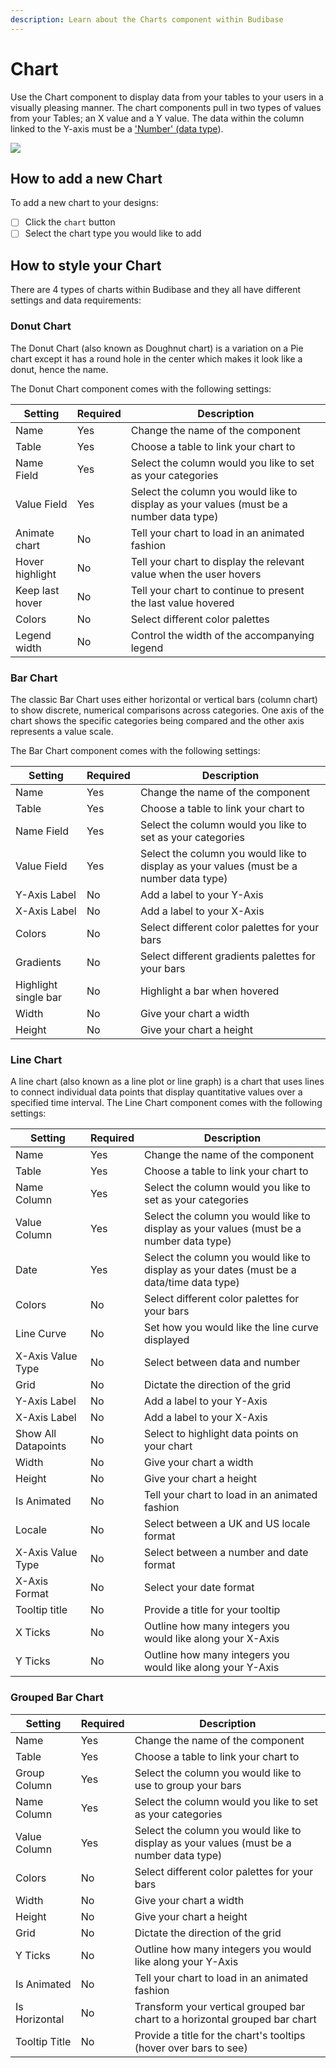 ```yaml
---
description: Learn about the Charts component within Budibase
---
```


# Chart

Use the Chart component to display data from your tables to your users in a visually pleasing manner. The chart components pull in two types of values from your Tables; an X value and a Y value. The data within the column linked to the Y-axis must be a ['Number' (data type](broken-reference)).

![](../../../.gitbook/assets/chart.png)

## How to add a new Chart

To add a new chart to your designs:

* [ ] Click the `chart` button
* [ ] Select the chart type you would like to add

## How to style your Chart

There are 4 types of charts within Budibase and they all have different settings and data requirements:

### Donut Chart

The Donut Chart (also known as Doughnut chart) is a variation on a Pie chart except it has a round hole in the center which makes it look like a donut, hence the name.

The Donut Chart component comes with the following settings:

| Setting         | Required | Description                                                                             |
| --------------- | -------- | --------------------------------------------------------------------------------------- |
| Name            | Yes      | Change the name of the component                                                        |
| Table           | Yes      | Choose a table to link your chart to                                                    |
| Name Field      | Yes      | Select the column would you like to set as your categories                              |
| Value Field     | Yes      | Select the column you would like to display as your values (must be a number data type) |
| Animate chart   | No       | Tell your chart to load in an animated fashion                                          |
| Hover highlight | No       | Tell your chart to display the relevant value when the user hovers                      |
| Keep last hover | No       | Tell your chart to continue to present the last value hovered                           |
| Colors          | No       | Select different color palettes                                                         |
| Legend width    | No       | Control the width of the accompanying legend                                            |

###

### Bar Chart

The classic Bar Chart uses either horizontal or vertical bars (column chart) to show discrete, numerical comparisons across categories. One axis of the chart shows the specific categories being compared and the other axis represents a value scale.

The Bar Chart component comes with the following settings:

| Setting              | Required | Description                                                                             |
| -------------------- | -------- | --------------------------------------------------------------------------------------- |
| Name                 | Yes      | Change the name of the component                                                        |
| Table                | Yes      | Choose a table to link your chart to                                                    |
| Name Field           | Yes      | Select the column would you like to set as your categories                              |
| Value Field          | Yes      | Select the column you would like to display as your values (must be a number data type) |
| Y-Axis Label         | No       | Add a label to your Y-Axis                                                              |
| X-Axis Label         | No       | Add a label to your X-Axis                                                              |
| Colors               | No       | Select different color palettes for your bars                                           |
| Gradients            | No       | Select different gradients palettes for your bars                                       |
| Highlight single bar | No       | Highlight a bar when hovered                                                            |
| Width                | No       | Give your chart a width                                                                 |
| Height               | No       | Give your chart a height                                                                |

###

### Line Chart

A line chart (also known as a line plot or line graph) is a chart that uses lines to connect individual data points that display quantitative values over a specified time interval. The Line Chart component comes with the following settings:

| Setting             | Required | Description                                                                               |
| ------------------- | -------- | ----------------------------------------------------------------------------------------- |
| Name                | Yes      | Change the name of the component                                                          |
| Table               | Yes      | Choose a table to link your chart to                                                      |
| Name Column         | Yes      | Select the column would you like to set as your categories                                |
| Value Column        | Yes      | Select the column you would like to display as your values (must be a number data type)   |
| Date                | Yes      | Select the column you would like to display as your dates (must be a data/time data type) |
| Colors              | No       | Select different color palettes for your bars                                             |
| Line Curve          | No       | Set how you would like the line curve displayed                                           |
| X-Axis Value Type   | No       | Select between data and number                                                            |
| Grid                | No       | Dictate the direction of the grid                                                         |
| Y-Axis Label        | No       | Add a label to your Y-Axis                                                                |
| X-Axis Label        | No       | Add a label to your X-Axis                                                                |
| Show All Datapoints | No       | Select to highlight data points on your chart                                             |
| Width               | No       | Give your chart a width                                                                   |
| Height              | No       | Give your chart a height                                                                  |
| Is Animated         | No       | Tell your chart to load in an animated fashion                                            |
| Locale              | No       | Select between a UK and US locale format                                                  |
| X-Axis Value Type   | No       | Select between a number and date format                                                   |
| X-Axis Format       | No       | Select your date format                                                                   |
| Tooltip title       | No       | Provide a title for your tooltip                                                          |
| X Ticks             | No       | Outline how many integers you would like along your X-Axis                                |
| Y Ticks             | No       | Outline how many integers you would like along your Y-Axis                                |

###

### Grouped Bar Chart

| Setting       | Required | Description                                                                             |
| ------------- | -------- | --------------------------------------------------------------------------------------- |
| Name          | Yes      | Change the name of the component                                                        |
| Table         | Yes      | Choose a table to link your chart to                                                    |
| Group Column  | Yes      | Select the column you would like to use to group your bars                              |
| Name Column   | Yes      | Select the column would you like to set as your categories                              |
| Value Column  | Yes      | Select the column you would like to display as your values (must be a number data type) |
| Colors        | No       | Select different color palettes for your bars                                           |
| Width         | No       | Give your chart a width                                                                 |
| Height        | No       | Give your chart a height                                                                |
| Grid          | No       | Dictate the direction of the grid                                                       |
| Y Ticks       | No       | Outline how many integers you would like along your Y-Axis                              |
| Is Animated   | No       | Tell your chart to load in an animated fashion                                          |
| Is Horizontal | No       | Transform your vertical grouped bar chart to a horizontal grouped bar chart             |
| Tooltip Title | No       | Provide a title for the chart's tooltips (hover over bars to see)                       |





